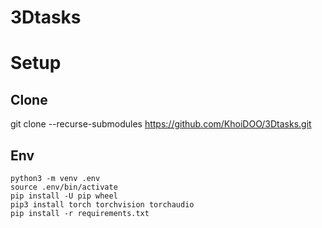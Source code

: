 # 3Dtasks

# Setup

## Clone
git clone --recurse-submodules https://github.com/KhoiDOO/3Dtasks.git
##

## Env
```
python3 -m venv .env 
source .env/bin/activate
pip install -U pip wheel
pip3 install torch torchvision torchaudio
pip install -r requirements.txt
```